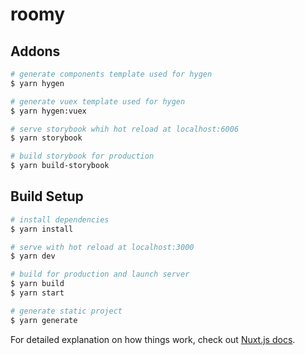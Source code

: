 # roomy

## Addons

``` bash
# generate components template used for hygen
$ yarn hygen

# generate vuex template used for hygen
$ yarn hygen:vuex

# serve storybook whih hot reload at localhost:6006
$ yarn storybook

# build storybook for production
$ yarn build-storybook
```

## Build Setup

``` bash
# install dependencies
$ yarn install

# serve with hot reload at localhost:3000
$ yarn dev

# build for production and launch server
$ yarn build
$ yarn start

# generate static project
$ yarn generate
```

For detailed explanation on how things work, check out [Nuxt.js docs](https://nuxtjs.org).
